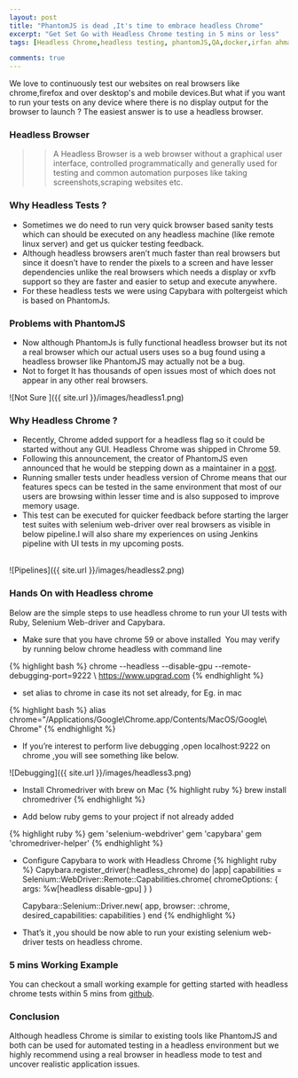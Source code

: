 ```yaml
---
layout: post
title: "PhantomJS is dead ,It's time to embrace headless Chrome"
excerpt: "Get Set Go with Headless Chrome testing in 5 mins or less"
tags: [Headless Chrome,headless testing, phantomJS,QA,docker,irfan ahmad]

comments: true
---
```


We love to continuously test our websites on real browsers like chrome,firefox and over desktop's and mobile devices.But what if you want to run your tests on any device where there is no display output for the browser to launch ? The easiest answer is to use a headless browser.

### Headless Browser

>> A Headless Browser is a web browser without a graphical user interface, controlled programmatically and generally used for testing and common automation purposes like taking screenshots,scraping websites etc.

### Why Headless Tests ?

* Sometimes we do need to run very quick browser based sanity tests which can should be executed on any headless machine (like remote linux server) and get us quicker testing feedback.
* Although headless browsers aren’t much faster than real browsers but since it doesn’t have to render the pixels to a screen and have lesser dependencies unlike the real browsers which needs a display or xvfb support so they are faster and easier to setup and execute anywhere.
* For these headless tests we were using Capybara with poltergeist which is based on PhantomJs.


### Problems with PhantomJS

* Now although PhantomJs is fully functional headless browser but its not a real browser which our actual users uses so a bug found using a headless browser like PhantomJS may actually not be a bug.
* Not to forget It has thousands of open issues most of which does not appear in any other real browsers.

![Not Sure ]({{ site.url }}/images/headless1.png)

### Why Headless Chrome ?

* Recently, Chrome added support for a headless flag so it could be started without any GUI. Headless Chrome was shipped in Chrome 59.
* Following this announcement, the creator of PhantomJS even announced that he would be stepping down as a maintainer in a <a href="https://groups.google.com/forum/m/#!topic/phantomjs/9aI5d-LDuNE">post</a>.
* Running smaller tests under headless version of Chrome means that our features specs can be tested in the same environment that most of our users are browsing within lesser time and is also supposed to improve memory usage.
* This test can be executed for quicker feedback before starting the larger test suites with selenium web-driver over real browsers as visible in below pipeline.I will also share my experiences on using Jenkins pipeline with UI tests in my upcoming posts. <br><br>

![Pipelines]({{ site.url }}/images/headless2.png)

### Hands On with Headless chrome

Below are the simple steps to use headless chrome to run your UI tests with Ruby, Selenium Web-driver and Capybara.

* Make sure that you have chrome 59 or above installed 
You may verify by running below chrome headless with command line

{% highlight bash %}
chrome --headless --disable-gpu --remote-debugging-port=9222 \ https://www.upgrad.com
{% endhighlight %}

* set alias to chrome in case its not set already, for Eg. in mac

{% highlight bash %}
alias chrome="/Applications/Google\Chrome.app/Contents/MacOS/Google\ Chrome"
{% endhighlight %}

* If you’re interest to perform live debugging ,open localhost:9222 on chrome ,you will see something like below.

![Debugging]({{ site.url }}/images/headless3.png)

* Install Chromedriver with brew on Mac
{% highlight ruby %}
brew install chromedriver
{% endhighlight %}


* Add below ruby gems to your project if not already added 

{% highlight ruby %}
gem 'selenium-webdriver'
gem 'capybara'
gem 'chromedriver-helper'
{% endhighlight %}

* Configure Capybara to work with Headless Chrome
{% highlight ruby %}
Capybara.register_driver(:headless_chrome) do |app|
  capabilities = Selenium::WebDriver::Remote::Capabilities.chrome(
    chromeOptions: { args: %w[headless disable-gpu] }
  )

  Capybara::Selenium::Driver.new(
    app,
    browser: :chrome,
    desired_capabilities: capabilities
  )
end
{% endhighlight %}

* That’s it ,you should be now able to run your existing selenium web-driver tests on headless chrome.

### 5 mins Working Example 
You can checkout a small working example for getting started with headless chrome tests within 5 mins from
<a href="https://github.com/notimewaste/chrome_headless_test">github</a>.

### Conclusion
Although headless Chrome is similar to existing tools like PhantomJS and both can be used for automated testing in a headless environment but we highly recommend using a real browser in headless mode to test and uncover realistic application issues.

